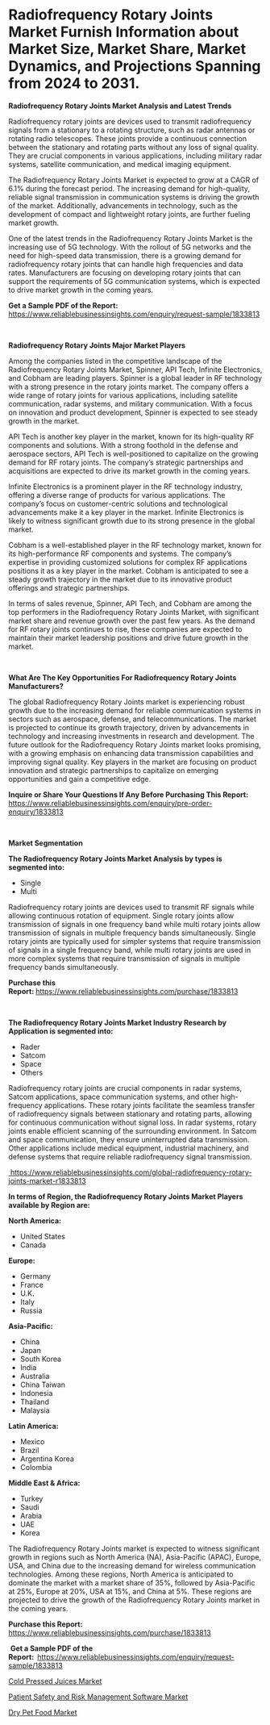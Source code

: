 <p><h1>Radiofrequency Rotary Joints Market Furnish Information about Market Size, Market Share, Market Dynamics, and Projections Spanning from 2024 to 2031.</h1></p><p><strong>Radiofrequency Rotary Joints Market Analysis and Latest Trends</strong></p>
<p><p>Radiofrequency rotary joints are devices used to transmit radiofrequency signals from a stationary to a rotating structure, such as radar antennas or rotating radio telescopes. These joints provide a continuous connection between the stationary and rotating parts without any loss of signal quality. They are crucial components in various applications, including military radar systems, satellite communication, and medical imaging equipment.</p><p>The Radiofrequency Rotary Joints Market is expected to grow at a CAGR of 6.1% during the forecast period. The increasing demand for high-quality, reliable signal transmission in communication systems is driving the growth of the market. Additionally, advancements in technology, such as the development of compact and lightweight rotary joints, are further fueling market growth.</p><p>One of the latest trends in the Radiofrequency Rotary Joints Market is the increasing use of 5G technology. With the rollout of 5G networks and the need for high-speed data transmission, there is a growing demand for radiofrequency rotary joints that can handle high frequencies and data rates. Manufacturers are focusing on developing rotary joints that can support the requirements of 5G communication systems, which is expected to drive market growth in the coming years.</p></p>
<p><strong>Get a Sample PDF of the Report:&nbsp;</strong> <a href="https://www.reliablebusinessinsights.com/enquiry/request-sample/1833813">https://www.reliablebusinessinsights.com/enquiry/request-sample/1833813</a></p>
<p>&nbsp;</p>
<p><strong>Radiofrequency Rotary Joints Major Market Players</strong></p>
<p><p>Among the companies listed in the competitive landscape of the Radiofrequency Rotary Joints Market, Spinner, API Tech, Infinite Electronics, and Cobham are leading players. Spinner is a global leader in RF technology with a strong presence in the rotary joints market. The company offers a wide range of rotary joints for various applications, including satellite communication, radar systems, and military communication. With a focus on innovation and product development, Spinner is expected to see steady growth in the market.</p><p>API Tech is another key player in the market, known for its high-quality RF components and solutions. With a strong foothold in the defense and aerospace sectors, API Tech is well-positioned to capitalize on the growing demand for RF rotary joints. The company’s strategic partnerships and acquisitions are expected to drive its market growth in the coming years.</p><p>Infinite Electronics is a prominent player in the RF technology industry, offering a diverse range of products for various applications. The company’s focus on customer-centric solutions and technological advancements make it a key player in the market. Infinite Electronics is likely to witness significant growth due to its strong presence in the global market.</p><p>Cobham is a well-established player in the RF technology market, known for its high-performance RF components and systems. The company’s expertise in providing customized solutions for complex RF applications positions it as a key player in the market. Cobham is anticipated to see a steady growth trajectory in the market due to its innovative product offerings and strategic partnerships.</p><p>In terms of sales revenue, Spinner, API Tech, and Cobham are among the top performers in the Radiofrequency Rotary Joints Market, with significant market share and revenue growth over the past few years. As the demand for RF rotary joints continues to rise, these companies are expected to maintain their market leadership positions and drive future growth in the market.</p></p>
<p>&nbsp;</p>
<p><strong>What Are The Key Opportunities For Radiofrequency Rotary Joints Manufacturers?</strong></p>
<p><p>The global Radiofrequency Rotary Joints market is experiencing robust growth due to the increasing demand for reliable communication systems in sectors such as aerospace, defense, and telecommunications. The market is projected to continue its growth trajectory, driven by advancements in technology and increasing investments in research and development. The future outlook for the Radiofrequency Rotary Joints market looks promising, with a growing emphasis on enhancing data transmission capabilities and improving signal quality. Key players in the market are focusing on product innovation and strategic partnerships to capitalize on emerging opportunities and gain a competitive edge.</p></p>
<p><strong>Inquire or Share Your Questions If Any Before Purchasing This Report:</strong> <a href="https://www.reliablebusinessinsights.com/enquiry/pre-order-enquiry/1833813">https://www.reliablebusinessinsights.com/enquiry/pre-order-enquiry/1833813</a></p>
<p>&nbsp;</p>
<p><strong>Market Segmentation</strong></p>
<p><strong>The Radiofrequency Rotary Joints Market Analysis by types is segmented into:</strong></p>
<p><ul><li>Single</li><li>Multi</li></ul></p>
<p><p>Radiofrequency rotary joints are devices used to transmit RF signals while allowing continuous rotation of equipment. Single rotary joints allow transmission of signals in one frequency band while multi rotary joints allow transmission of signals in multiple frequency bands simultaneously. Single rotary joints are typically used for simpler systems that require transmission of signals in a single frequency band, while multi rotary joints are used in more complex systems that require transmission of signals in multiple frequency bands simultaneously.</p></p>
<p><strong>Purchase this Report:&nbsp;</strong><a href="https://www.reliablebusinessinsights.com/purchase/1833813">https://www.reliablebusinessinsights.com/purchase/1833813</a></p>
<p>&nbsp;</p>
<p><strong>The Radiofrequency Rotary Joints Market Industry Research by Application is segmented into:</strong></p>
<p><ul><li>Rader</li><li>Satcom</li><li>Space</li><li>Others</li></ul></p>
<p><p>Radiofrequency rotary joints are crucial components in radar systems, Satcom applications, space communication systems, and other high-frequency applications. These rotary joints facilitate the seamless transfer of radiofrequency signals between stationary and rotating parts, allowing for continuous communication without signal loss. In radar systems, rotary joints enable efficient scanning of the surrounding environment. In Satcom and space communication, they ensure uninterrupted data transmission. Other applications include medical equipment, industrial machinery, and defense systems that require reliable radiofrequency signal transmission.</p></p>
<p><a href="https://www.reliablebusinessinsights.com/global-radiofrequency-rotary-joints-market-r1833813">&nbsp;https://www.reliablebusinessinsights.com/global-radiofrequency-rotary-joints-market-r1833813</a></p>
<p><strong>In terms of Region, the Radiofrequency Rotary Joints Market Players available by Region are:</strong></p>
<p>
    <p> <strong> North America: </strong>
        <ul>
            <li>United States</li>
            <li>Canada</li>
        </ul>
        </p> 
    <p> <strong> Europe: </strong>
        <ul>
            <li>Germany</li>
            <li>France</li>
            <li>U.K.</li>
            <li>Italy</li>
            <li>Russia</li>
        </ul>
        </p> 
    <p> <strong> Asia-Pacific: </strong>
        <ul>
            <li>China</li>
            <li>Japan</li>
            <li>South Korea</li>
            <li>India</li>
            <li>Australia</li>
            <li>China Taiwan</li>
            <li>Indonesia</li>
            <li>Thailand</li>
            <li>Malaysia</li>
        </ul>
        </p> 
    <p> <strong> Latin America: </strong>
        <ul>
            <li>Mexico</li>
            <li>Brazil</li>
            <li>Argentina Korea</li>
            <li>Colombia</li>
        </ul>
        </p> 
    <p> <strong> Middle East & Africa: </strong>
        <ul>
            <li>Turkey</li>
            <li>Saudi</li>
            <li>Arabia</li>
            <li>UAE</li>
            <li>Korea</li>
        </ul>
    </p>
    </p>
<p><p>The Radiofrequency Rotary Joints market is expected to witness significant growth in regions such as North America (NA), Asia-Pacific (APAC), Europe, USA, and China due to the increasing demand for wireless communication technologies. Among these regions, North America is anticipated to dominate the market with a market share of 35%, followed by Asia-Pacific at 25%, Europe at 20%, USA at 15%, and China at 5%. These regions are projected to drive the growth of the Radiofrequency Rotary Joints market in the coming years.</p></p>
<p><strong>Purchase this Report: </strong><a href="https://www.reliablebusinessinsights.com/purchase/1833813">https://www.reliablebusinessinsights.com/purchase/1833813</a></p>
<p>&nbsp;<strong>Get a Sample PDF of the Report:&nbsp;&nbsp;</strong><a href="https://www.reliablebusinessinsights.com/enquiry/request-sample/1833813">https://www.reliablebusinessinsights.com/enquiry/request-sample/1833813</a></p>
<p><strong></strong></p>
<p><p><a href="https://www.linkedin.com/pulse/cold-pressed-juices-market-outlook-industry-overview-forecast-icpgc">Cold Pressed Juices Market</a></p><p><a href="https://www.linkedin.com/pulse/patient-safety-risk-management-software-market-research-report-rxege">Patient Safety and Risk Management Software Market</a></p><p><a href="https://www.linkedin.com/pulse/dry-pet-food-market-competitive-analysis-trends-forecast-or93c">Dry Pet Food Market</a></p></p>